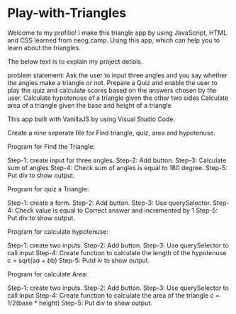 # Play-with-Triangles

Welcome to my profilio! I make this triangle app by using JavaScript, HTML and CSS learned from neog.camp.
Using this app, which can help you to learn about the triangles.

The below text is to explain my project detials.

problem statement:
Ask the user to input three angles and you say whether the angles make a triangle or not.
Prepare a Quiz and enable the user to play the quiz and calculate scores based on the answers chosen by the user.
Calculate hypotenuse of a triangle given the other two sides
Calculate area of a triangle given the base and height of a triangle


This app built with VanillaJS by using Visual Studio Code.

Create a nine seperate file for Find triangle, quiz, area and hypotenuse.

Program for Find the Triangle:

Step-1: create input for three angles.
Step-2: Add button.
Step-3:  Calculate sum of angles 
Step-4: Check sum of angles is equal to 180 degree.
Step-5: Put div to show output.

Program for quiz a Triangle:

Step-1: create a form.
Step-2: Add button.
Step-3: Use querySelector. 
Step-4: Check value is equal to Correct answer and incremented by 1
Step-5: Put.div to show output.

Program for calculate hypotenuse:

Step-1: create two inputs.
Step-2: Add button.
Step-3: Use querySelector to call input 
Step-4: Create function to calculate the length of the hypotenuse
            c = sqrt(a*a + b*b)
Step-5: Putd iv to show output.

Program for calculate Area:

Step-1: create two inputs.
Step-2: Add button.
Step-3: Use querySelector to call input 
Step-4: Create function to calculate the area of the triangle
            c = 1/2(base * height)
Step-5: Put div to show output.
